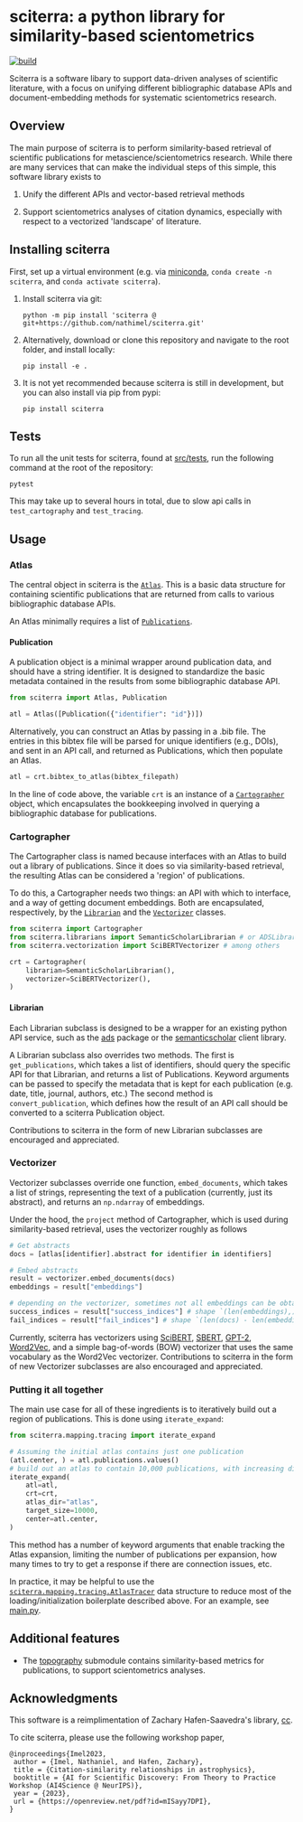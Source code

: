 # sciterra: a python library for similarity-based scientometrics

[![build](https://github.com/nathimel/sciterra/actions/workflows/build.yml/badge.svg)](https://github.com/nathimel/sciterra/actions/workflows/build.yml)

Sciterra is a software libary to support data-driven analyses of scientific literature, with a focus on unifying different bibliographic database APIs and document-embedding methods for systematic scientometrics research.

## Overview

The main purpose of sciterra is to perform similarity-based retrieval of scientific publications for metascience/scientometrics research. While there are many services that can make the individual steps of this simple, this software library exists to

1. Unify the different APIs and vector-based retrieval methods

2. Support scientometrics analyses of citation dynamics, especially with respect to a vectorized 'landscape' of literature.

## Installing sciterra

First, set up a virtual environment (e.g. via [miniconda](https://docs.conda.io/projects/miniconda/en/latest/), `conda create -n sciterra`, and `conda activate sciterra`).

1. Install sciterra via git:

    `python -m pip install 'sciterra @ git+https://github.com/nathimel/sciterra.git'`

2. Alternatively, download or clone this repository and navigate to the root folder, and install locally:

    `pip install -e .`

3. It is not yet recommended because sciterra is still in development, but you can also install via pip from pypi:

    `pip install sciterra`

## Tests

To run all the unit tests for sciterra, found at [src/tests](https://github.com/nathimel/sciterra/tree/main/src/tests), run the following command at the root of the repository:

`pytest`

This may take up to several hours in total, due to slow api calls in `test_cartography` and `test_tracing`.

## Usage

### Atlas

The central object in sciterra is the [`Atlas`](src/sciterra/mapping/atlas.py). This is a basic data structure for containing scientific publications that are returned from calls to various bibliographic database APIs.

An Atlas minimally requires a list of [`Publications`](src/sciterra/mapping/publication.py).

#### Publication

A publication object is a minimal wrapper around publication data, and should have a string identifier. It is designed to standardize the basic metadata contained in the results from some bibliographic database API.

```python
from sciterra import Atlas, Publication

atl = Atlas([Publication({"identifier": "id"})])
```

Alternatively, you can construct an Atlas by passing in a .bib file. The entries in this bibtex file will be parsed for unique identifiers (e.g., DOIs), and sent in an API call, and returned as Publications, which then populate an Atlas.

```python
atl = crt.bibtex_to_atlas(bibtex_filepath)
```

In the line of code above, the variable `crt` is an instance of a [`Cartographer`](src/sciterra/mapping/cartography.py) object, which encapsulates the bookkeeping involved in querying a bibliographic database for publications.

### Cartographer

The Cartographer class is named because interfaces with an Atlas to build out a library of publications. Since it does so via similarity-based retrieval, the resulting Atlas can be considered a 'region' of publications.

To do this, a Cartographer needs two things: an API with which to interface, and a way of getting document embeddings. Both are encapsulated, respectively, by the [`Librarian`](src/sciterra/librarians/librarian.py) and the [`Vectorizer`](src/sciterra/vectorization/vectorizer.py) classes.

```python
from sciterra import Cartographer
from sciterra.librarians import SemanticScholarLibrarian # or ADSLibrarian
from sciterra.vectorization import SciBERTVectorizer # among others

crt = Cartographer(
    librarian=SemanticScholarLibrarian(),
    vectorizer=SciBERTVectorizer(),
)
```

#### Librarian

Each Librarian subclass is designed to be a wrapper for an existing python API service, such as the [ads](https://ads.readthedocs.io/en/latest/) package or the [semanticscholar](https://github.com/danielnsilva/semanticscholar#) client library.

A Librarian subclass also overrides two methods. The first is `get_publications`, which takes a list of identifiers, should query the specific API for that Librarian, and returns a list of Publications. Keyword arguments can be passed to specify the metadata that is kept for each publication (e.g. date, title, journal, authors, etc.) The second method is `convert_publication`, which defines how the result of an API call should be converted to a sciterra Publication object.

Contributions to sciterra in the form of new Librarian subclasses are encouraged and appreciated.

### Vectorizer

Vectorizer subclasses override one function, `embed_documents`, which takes a list of strings, representing the text of a publication (currently, just its abstract), and returns an `np.ndarray` of embeddings.

Under the hood, the `project` method of Cartographer, which is used during similarity-based retrieval, uses the vectorizer roughly as follows

```python
# Get abstracts
docs = [atlas[identifier].abstract for identifier in identifiers]

# Embed abstracts
result = vectorizer.embed_documents(docs)
embeddings = result["embeddings"]

# depending on the vectorizer, sometimes not all embeddings can be obtained due to out-of-vocab issues
success_indices = result["success_indices"] # shape `(len(embeddings),)`
fail_indices = result["fail_indices"] # shape `(len(docs) - len(embeddings))``
```

Currently, sciterra has vectorizers using [SciBERT](https://aclanthology.org/D19-1371/), [SBERT](https://www.sbert.net/docs/pretrained_models.html#sentence-embedding-models), [GPT-2](https://huggingface.co/docs/transformers/en/model_doc/gpt2), [Word2Vec](https://radimrehurek.com/gensim/auto_examples/tutorials/run_word2vec.html#), and a simple bag-of-words (BOW) vectorizer that uses the same vocabulary as the Word2Vec vectorizer. Contributions to sciterra in the form of new Vectorizer subclasses are also encouraged and appreciated.

### Putting it all together

The main use case for all of these ingredients is to iteratively build out a region of publications. This is done using `iterate_expand`:

```python
from sciterra.mapping.tracing import iterate_expand

# Assuming the initial atlas contains just one publication
(atl.center, ) = atl.publications.values()
# build out an atlas to contain 10,000 publications, with increasing dissimilarity to the initial publication, saving progress in binary files to the directory named "atlas".
iterate_expand(
    atl=atl,
    crt=crt,
    atlas_dir="atlas",
    target_size=10000,
    center=atl.center,
)
```

This method has a number of keyword arguments that enable tracking the Atlas expansion, limiting the number of publications per expansion, how many times to try to get a response if there are connection issues, etc.

In practice, it may be helpful to use the [`sciterra.mapping.tracing.AtlasTracer`](src/sciterra/mapping/tracing.py) data structure to reduce most of the loading/initialization boilerplate described above. For an example, see [main.py](src/examples/scratch/main.py).

## Additional features

- The [topography](src/sciterra/mapping/topography.py) submodule contains similarity-based metrics for publications, to support scientometrics analyses.

## Acknowledgments

This software is a reimplimentation of Zachary Hafen-Saavedra's library, [cc](https://github.com/zhafen/cc).

To cite sciterra, please use the following workshop paper,

```
@inproceedings{Imel2023,
 author = {Imel, Nathaniel, and Hafen, Zachary},
 title = {Citation-similarity relationships in astrophysics},
 booktitle = {AI for Scientific Discovery: From Theory to Practice Workshop (AI4Science @ NeurIPS)},
 year = {2023},
 url = {https://openreview.net/pdf?id=mISayy7DPI},
}
```
